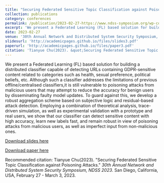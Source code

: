 ```yaml
---
title: "Securing Federated Sensitive Topic Classification against Poisoning Attacks"
collection: publications
category: conferences
permalink: /publication/2023-02-27-https://www.ndss-symposium.org/wp-content/uploads/2023/02/ndss2023_s112_paper.pdf
excerpt: 'We present a Federated Learning (FL) based solution for building a distributed classifier capable of detecting URLs containing GDPR-sensitive content related to categories such as health, sexual preference, political beliefs, etc. Although such a classifier addresses the limitations of previous offline/centralised classifiers,it is still vulnerable to poisoning attacks from malicious users that may attempt to reduce the accuracy for benign users by disseminating faulty model updates. To guard against this, we develop a robust aggregation scheme based on subjective logic and residual-based attack detection. Employing a combination of theoretical analysis, trace-driven simulation, as well as experimental validation with a prototype and real users, we show that our classifier can detect sensitive content with high accuracy, learn new labels fast, and remain robust in view of poisoning attacks from malicious users, as well as imperfect input from non-malicious ones.'
date: 2023-02-27
venue: '30th Annual Network and Distributed System Security Symposium, NDSS 2023'
slidesurl: 'http://academicpages.github.io/files/slides3.pdf'
paperurl: 'http://academicpages.github.io/files/paper3.pdf'
citation: 'Tianyue Chu(2023). &quot;Securing Federated Sensitive Topic Classification against Poisoning Attacks.&quot; <i>30th Annual Network and Distributed System Security Symposium, NDSS 2023</i>. San Diego, California, USA, February 27 - March 3, 2023.'
---
```

We present a Federated Learning (FL) based solution for building a distributed classifier capable of detecting URLs containing GDPR-sensitive content related to categories such as health, sexual preference, political beliefs, etc. Although such a classifier addresses the limitations of previous offline/centralised classifiers,it is still vulnerable to poisoning attacks from malicious users that may attempt to reduce the accuracy for benign users by disseminating faulty model updates. To guard against this, we develop a robust aggregation scheme based on subjective logic and residual-based attack detection. Employing a combination of theoretical analysis, trace-driven simulation, as well as experimental validation with a prototype and real users, we show that our classifier can detect sensitive content with high accuracy, learn new labels fast, and remain robust in view of poisoning attacks from malicious users, as well as imperfect input from non-malicious ones.

[Download slides here](http://academicpages.github.io/files/slides3.pdf)

[Download paper here](http://academicpages.github.io/files/paper3.pdf)

Recommended citation: Tianyue Chu(2023). "Securing Federated Sensitive Topic Classification against Poisoning Attacks." <i>30th Annual Network and Distributed System Security Symposium, NDSS 2023</i>. San Diego, California, USA, February 27 - March 3, 2023.